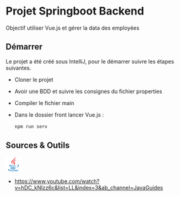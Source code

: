 # Projet Springboot Backend

Objectif utiliser Vue.js et gérer la data des employées

## Démarrer

Le projet a été créé sous IntelliJ, pour le démarrer suivre les étapes suivantes.

- Cloner le projet
- Avoir une BDD et suivre les consignes du fichier properties
- Compiler le fichier main
- Dans le dossier front lancer Vue.js :
  
  ```bash
  npm run serv
  ```

## Sources & Outils

<a href="https://www.java.com" target="_blank" rel="noreferrer"> <img src="https://raw.githubusercontent.com/devicons/devicon/master/icons/java/java-original.svg" alt="java" width="40" height="40"/> </a>

- https://www.youtube.com/watch?v=hDC_kNlzz6c&list=LL&index=3&ab_channel=JavaGuides
